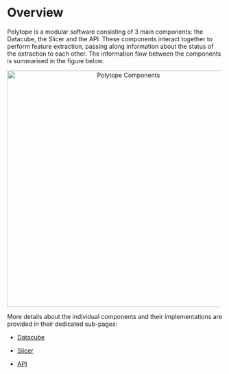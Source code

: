 # Overview

Polytope is a modular software consisting of 3 main components: the Datacube, the Slicer and the API.
These components interact together to perform feature extraction, passing along information about the status of the extraction to each other. 
The information flow between the components is summarised in the figure below. 
    <div style="text-align:center">
    <p style="float: middle; margin: 0 5px 0 0px;">
        <img src="../images/polytope_components_5.png" alt="Polytope Components" width="550"/>
    </p>
    </div>

More details about the individual components and their implementations are provided in their dedicated sub-pages:

- [Datacube](../Developer_Guide/Datacube.md)

- [Slicer](../Developer_Guide/Slicer.md)

- [API](../Developer_Guide/API.md)

